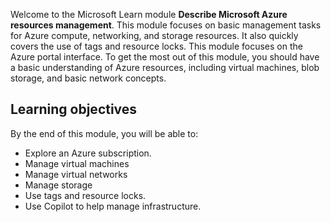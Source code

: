 Welcome to the Microsoft Learn module **Describe Microsoft Azure resources management**. This module focuses on basic management tasks for Azure compute, networking, and storage resources. It also quickly covers the use of tags and resource locks. This module focuses on the Azure portal interface.
To get the most out of this module, you should have a basic understanding of Azure resources, including virtual machines, blob storage, and basic network concepts.

## Learning objectives
 By the end of this module, you will be able to:
* Explore an Azure subscription.
* Manage virtual machines
* Manage virtual networks
* Manage storage
* Use tags and resource locks.
* Use Copilot to help manage infrastructure.
